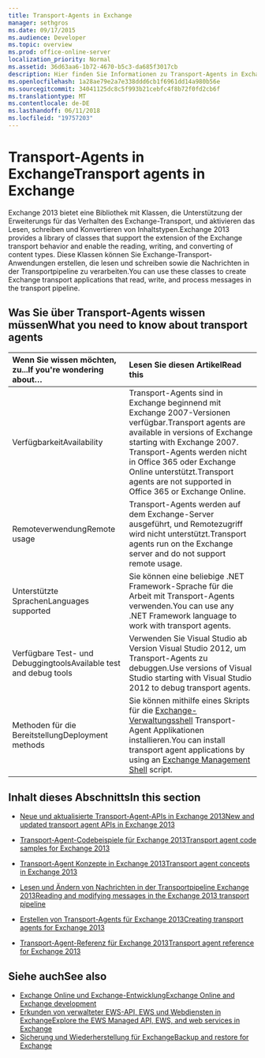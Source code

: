 ```yaml
---
title: Transport-Agents in Exchange
manager: sethgros
ms.date: 09/17/2015
ms.audience: Developer
ms.topic: overview
ms.prod: office-online-server
localization_priority: Normal
ms.assetid: 36d63aa6-1b72-4670-b5c3-da685f3017cb
description: Hier finden Sie Informationen zu Transport-Agents in Exchange 2013.
ms.openlocfilehash: 1a28ae79e2a7e338ddd6cb1f6961dd14a980b56e
ms.sourcegitcommit: 34041125dc8c5f993b21cebfc4f8b72f0fd2cb6f
ms.translationtype: MT
ms.contentlocale: de-DE
ms.lasthandoff: 06/11/2018
ms.locfileid: "19757203"
---
```

# <a name="transport-agents-in-exchange"></a><span data-ttu-id="54c8a-103">Transport-Agents in Exchange</span><span class="sxs-lookup"><span data-stu-id="54c8a-103">Transport agents in Exchange</span></span>
  
<span data-ttu-id="54c8a-104">Exchange 2013 bietet eine Bibliothek mit Klassen, die Unterstützung der Erweiterungs für das Verhalten des Exchange-Transport, und aktivieren das Lesen, schreiben und Konvertieren von Inhaltstypen.</span><span class="sxs-lookup"><span data-stu-id="54c8a-104">Exchange 2013 provides a library of classes that support the extension of the Exchange transport behavior and enable the reading, writing, and converting of content types.</span></span> <span data-ttu-id="54c8a-105">Diese Klassen können Sie Exchange-Transport-Anwendungen erstellen, die lesen und schreiben sowie die Nachrichten in der Transportpipeline zu verarbeiten.</span><span class="sxs-lookup"><span data-stu-id="54c8a-105">You can use these classes to create Exchange transport applications that read, write, and process messages in the transport pipeline.</span></span>
  
## <a name="what-you-need-to-know-about-transport-agents"></a><span data-ttu-id="54c8a-106">Was Sie über Transport-Agents wissen müssen</span><span class="sxs-lookup"><span data-stu-id="54c8a-106">What you need to know about transport agents</span></span>

|<span data-ttu-id="54c8a-107">Wenn Sie wissen möchten, zu...</span><span class="sxs-lookup"><span data-stu-id="54c8a-107">If you're wondering about…</span></span>|<span data-ttu-id="54c8a-108">Lesen Sie diesen Artikel</span><span class="sxs-lookup"><span data-stu-id="54c8a-108">Read this</span></span>|
|:-----|:-----|
|<span data-ttu-id="54c8a-109">Verfügbarkeit</span><span class="sxs-lookup"><span data-stu-id="54c8a-109">Availability</span></span>  <br/> |<span data-ttu-id="54c8a-110">Transport-Agents sind in Exchange beginnend mit Exchange 2007-Versionen verfügbar.</span><span class="sxs-lookup"><span data-stu-id="54c8a-110">Transport agents are available in versions of Exchange starting with Exchange 2007.</span></span> <span data-ttu-id="54c8a-111">Transport-Agents werden nicht in Office 365 oder Exchange Online unterstützt.</span><span class="sxs-lookup"><span data-stu-id="54c8a-111">Transport agents are not supported in Office 365 or Exchange Online.</span></span>  <br/> |
|<span data-ttu-id="54c8a-112">Remoteverwendung</span><span class="sxs-lookup"><span data-stu-id="54c8a-112">Remote usage</span></span>  <br/> |<span data-ttu-id="54c8a-113">Transport-Agents werden auf dem Exchange-Server ausgeführt, und Remotezugriff wird nicht unterstützt.</span><span class="sxs-lookup"><span data-stu-id="54c8a-113">Transport agents run on the Exchange server and do not support remote usage.</span></span>  <br/> |
|<span data-ttu-id="54c8a-114">Unterstützte Sprachen</span><span class="sxs-lookup"><span data-stu-id="54c8a-114">Languages supported</span></span>  <br/> |<span data-ttu-id="54c8a-115">Sie können eine beliebige .NET Framework-Sprache für die Arbeit mit Transport-Agents verwenden.</span><span class="sxs-lookup"><span data-stu-id="54c8a-115">You can use any .NET Framework language to work with transport agents.</span></span>  <br/> |
|<span data-ttu-id="54c8a-116">Verfügbare Test- und Debuggingtools</span><span class="sxs-lookup"><span data-stu-id="54c8a-116">Available test and debug tools</span></span>  <br/> |<span data-ttu-id="54c8a-117">Verwenden Sie Visual Studio ab Version Visual Studio 2012, um Transport-Agents zu debuggen.</span><span class="sxs-lookup"><span data-stu-id="54c8a-117">Use versions of Visual Studio starting with Visual Studio 2012 to debug transport agents.</span></span>  <br/> |
|<span data-ttu-id="54c8a-118">Methoden für die Bereitstellung</span><span class="sxs-lookup"><span data-stu-id="54c8a-118">Deployment methods</span></span>  <br/> |<span data-ttu-id="54c8a-119">Sie können mithilfe eines Skripts für die [Exchange-Verwaltungsshell](../management/exchange-management-shell.md) Transport-Agent Applikationen installieren.</span><span class="sxs-lookup"><span data-stu-id="54c8a-119">You can install transport agent applications by using an [Exchange Management Shell](../management/exchange-management-shell.md) script.</span></span>  <br/> |
   
## <a name="in-this-section"></a><span data-ttu-id="54c8a-120">Inhalt dieses Abschnitts</span><span class="sxs-lookup"><span data-stu-id="54c8a-120">In this section</span></span>

- [<span data-ttu-id="54c8a-121">Neue und aktualisierte Transport-Agent-APIs in Exchange 2013</span><span class="sxs-lookup"><span data-stu-id="54c8a-121">New and updated transport agent APIs in Exchange 2013</span></span>](new-and-updated-transport-agent-apis-in-exchange-2013.md)
    
- [<span data-ttu-id="54c8a-122">Transport-Agent-Codebeispiele für Exchange 2013</span><span class="sxs-lookup"><span data-stu-id="54c8a-122">Transport agent code samples for Exchange 2013</span></span>](transport-agent-code-samples-for-exchange-2013.md)
    
- [<span data-ttu-id="54c8a-123">Transport-Agent Konzepte in Exchange 2013</span><span class="sxs-lookup"><span data-stu-id="54c8a-123">Transport agent concepts in Exchange 2013</span></span>](transport-agent-concepts-in-exchange-2013.md)
    
- [<span data-ttu-id="54c8a-124">Lesen und Ändern von Nachrichten in der Transportpipeline Exchange 2013</span><span class="sxs-lookup"><span data-stu-id="54c8a-124">Reading and modifying messages in the Exchange 2013 transport pipeline</span></span>](reading-and-modifying-messages-in-the-exchange-2013-transport-pipeline.md)
    
- [<span data-ttu-id="54c8a-125">Erstellen von Transport-Agents für Exchange 2013</span><span class="sxs-lookup"><span data-stu-id="54c8a-125">Creating transport agents for Exchange 2013</span></span>](creating-transport-agents-for-exchange-2013.md)
    
- [<span data-ttu-id="54c8a-126">Transport-Agent-Referenz für Exchange 2013</span><span class="sxs-lookup"><span data-stu-id="54c8a-126">Transport agent reference for Exchange 2013</span></span>](transport-agent-reference-for-exchange-2013.md)
    
## <a name="see-also"></a><span data-ttu-id="54c8a-127">Siehe auch</span><span class="sxs-lookup"><span data-stu-id="54c8a-127">See also</span></span>

- [<span data-ttu-id="54c8a-128">Exchange Online und Exchange-Entwicklung</span><span class="sxs-lookup"><span data-stu-id="54c8a-128">Exchange Online and Exchange development</span></span>](../exchange-server-development.md)    
- [<span data-ttu-id="54c8a-129">Erkunden von verwalteter EWS-API, EWS und Webdiensten in Exchange</span><span class="sxs-lookup"><span data-stu-id="54c8a-129">Explore the EWS Managed API, EWS, and web services in Exchange</span></span>](../exchange-web-services/explore-the-ews-managed-api-ews-and-web-services-in-exchange.md)   
- [<span data-ttu-id="54c8a-130">Sicherung und Wiederherstellung für Exchange</span><span class="sxs-lookup"><span data-stu-id="54c8a-130">Backup and restore for Exchange</span></span>](../backup-restore/backup-and-restore-for-exchange-2013.md) 
    

